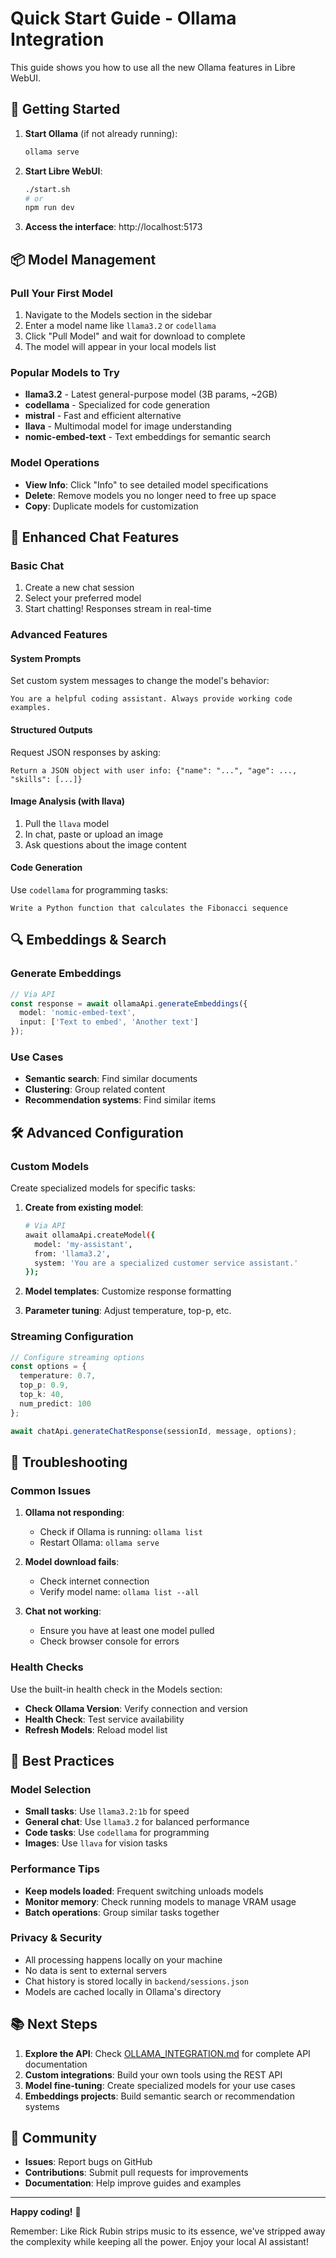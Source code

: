 # Quick Start Guide - Ollama Integration

This guide shows you how to use all the new Ollama features in Libre WebUI.

## 🚀 Getting Started

1. **Start Ollama** (if not already running):
   ```bash
   ollama serve
   ```

2. **Start Libre WebUI**:
   ```bash
   ./start.sh
   # or
   npm run dev
   ```

3. **Access the interface**: http://localhost:5173

## 📦 Model Management

### Pull Your First Model
1. Navigate to the Models section in the sidebar
2. Enter a model name like `llama3.2` or `codellama`
3. Click "Pull Model" and wait for download to complete
4. The model will appear in your local models list

### Popular Models to Try
- **llama3.2** - Latest general-purpose model (3B params, ~2GB)
- **codellama** - Specialized for code generation
- **mistral** - Fast and efficient alternative
- **llava** - Multimodal model for image understanding
- **nomic-embed-text** - Text embeddings for semantic search

### Model Operations
- **View Info**: Click "Info" to see detailed model specifications
- **Delete**: Remove models you no longer need to free up space
- **Copy**: Duplicate models for customization

## 💬 Enhanced Chat Features

### Basic Chat
1. Create a new chat session
2. Select your preferred model
3. Start chatting! Responses stream in real-time

### Advanced Features

#### System Prompts
Set custom system messages to change the model's behavior:
```
You are a helpful coding assistant. Always provide working code examples.
```

#### Structured Outputs
Request JSON responses by asking:
```
Return a JSON object with user info: {"name": "...", "age": ..., "skills": [...]}
```

#### Image Analysis (with llava)
1. Pull the `llava` model
2. In chat, paste or upload an image
3. Ask questions about the image content

#### Code Generation
Use `codellama` for programming tasks:
```
Write a Python function that calculates the Fibonacci sequence
```

## 🔍 Embeddings & Search

### Generate Embeddings
```typescript
// Via API
const response = await ollamaApi.generateEmbeddings({
  model: 'nomic-embed-text',
  input: ['Text to embed', 'Another text']
});
```

### Use Cases
- **Semantic search**: Find similar documents
- **Clustering**: Group related content
- **Recommendation systems**: Find similar items

## 🛠️ Advanced Configuration

### Custom Models
Create specialized models for specific tasks:

1. **Create from existing model**:
   ```bash
   # Via API
   await ollamaApi.createModel({
     model: 'my-assistant',
     from: 'llama3.2',
     system: 'You are a specialized customer service assistant.'
   });
   ```

2. **Model templates**: Customize response formatting
3. **Parameter tuning**: Adjust temperature, top-p, etc.

### Streaming Configuration
```typescript
// Configure streaming options
const options = {
  temperature: 0.7,
  top_p: 0.9,
  top_k: 40,
  num_predict: 100
};

await chatApi.generateChatResponse(sessionId, message, options);
```

## 🔧 Troubleshooting

### Common Issues

1. **Ollama not responding**:
   - Check if Ollama is running: `ollama list`
   - Restart Ollama: `ollama serve`

2. **Model download fails**:
   - Check internet connection
   - Verify model name: `ollama list --all`

3. **Chat not working**:
   - Ensure you have at least one model pulled
   - Check browser console for errors

### Health Checks
Use the built-in health check in the Models section:
- **Check Ollama Version**: Verify connection and version
- **Health Check**: Test service availability
- **Refresh Models**: Reload model list

## 🎯 Best Practices

### Model Selection
- **Small tasks**: Use `llama3.2:1b` for speed
- **General chat**: Use `llama3.2` for balanced performance
- **Code tasks**: Use `codellama` for programming
- **Images**: Use `llava` for vision tasks

### Performance Tips
- **Keep models loaded**: Frequent switching unloads models
- **Monitor memory**: Check running models to manage VRAM usage
- **Batch operations**: Group similar tasks together

### Privacy & Security
- All processing happens locally on your machine
- No data is sent to external servers
- Chat history is stored locally in `backend/sessions.json`
- Models are cached locally in Ollama's directory

## 📚 Next Steps

1. **Explore the API**: Check [OLLAMA_INTEGRATION.md](./OLLAMA_INTEGRATION.md) for complete API documentation
2. **Custom integrations**: Build your own tools using the REST API
3. **Model fine-tuning**: Create specialized models for your use cases
4. **Embeddings projects**: Build semantic search or recommendation systems

## 🤝 Community

- **Issues**: Report bugs on GitHub
- **Contributions**: Submit pull requests for improvements
- **Documentation**: Help improve guides and examples

---

**Happy coding!** 🚀

Remember: Like Rick Rubin strips music to its essence, we've stripped away the complexity while keeping all the power. Enjoy your local AI assistant!
